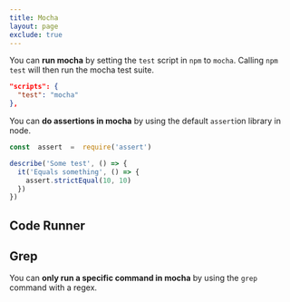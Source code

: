 ```yaml
---
title: Mocha
layout: page
exclude: true
---
```


You can **run mocha** by setting the `test` script in `npm` to `mocha`. Calling `npm test` will then run the mocha test suite.
```json
"scripts": {
  "test": "mocha"
},
```

You can **do assertions in mocha** by using the default `assert`ion library in node.
```js
const  assert  =  require('assert')

describe('Some test', () => {
  it('Equals something', () => {
    assert.strictEqual(10, 10)
  })
})
```

## Code Runner



## Grep

You can **only run a specific command in mocha** by using the `grep` command with a regex.
```js

```
<!--stackedit_data:
eyJoaXN0b3J5IjpbLTE3NDA2OTYzNTIsNzk4NzI4NDY5LC0yMT
A3NTUyNDk2XX0=
-->